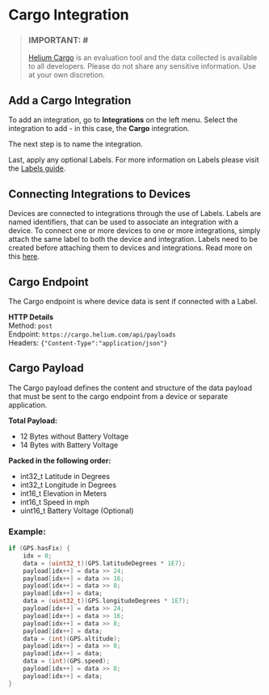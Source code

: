 # Cargo Integration

> ### IMPORTANT: \#
>
> [Helium Cargo](http://cargo.helium.com/) is an evaluation tool and the data collected is available to all developers. Please do not share any sensitive information. Use at your own discretion.

## Add a Cargo Integration

To add an integration, go to **Integrations** on the left menu. Select the integration to add - in this case, the **Cargo** integration.

The next step is to name the integration.

Last, apply any optional Labels. For more information on Labels please visit the [Labels guide](https://github.com/helium/devdocs/tree/67b988ec351854ec4b7608e12b5b8f47f2456abf/console/labels/README.md).

## Connecting Integrations to Devices

Devices are connected to integrations through the use of Labels. Labels are named identifiers, that can be used to associate an integration with a device. To connect one or more devices to one or more integrations, simply attach the same label to both the device and integration. Labels need to be created before attaching them to devices and integrations. Read more on this [here](https://github.com/helium/devdocs/tree/67b988ec351854ec4b7608e12b5b8f47f2456abf/console/labels/README.md).

## Cargo Endpoint

The Cargo endpoint is where device data is sent if connected with a Label.

**HTTP Details**  
Method: `post`  
Endpoint: `https://cargo.helium.com/api/payloads`  
Headers: `{"Content-Type":"application/json"}`

## Cargo Payload

The Cargo payload defines the content and structure of the data payload that must be sent to the cargo endpoint from a device or separate application.

**Total Payload:**

* 12 Bytes without Battery Voltage
* 14 Bytes with Battery Voltage

**Packed in the following order:**

* int32\_t Latitude in Degrees
* int32\_t Longitude in Degrees
* int16\_t Elevation in Meters
* int16\_t Speed in mph
* uint16\_t Battery Voltage \(Optional\)

### Example:

```c
if (GPS.hasFix) { 
    idx = 0;
    data = (uint32_t)(GPS.latitudeDegrees * 1E7);
    payload[idx++] = data >> 24;
    payload[idx++] = data >> 16;
    payload[idx++] = data >> 8;
    payload[idx++] = data;
    data = (uint32_t)(GPS.longitudeDegrees * 1E7);
    payload[idx++] = data >> 24;    
    payload[idx++] = data >> 16;
    payload[idx++] = data >> 8;
    payload[idx++] = data;
    data = (int)(GPS.altitude);
    payload[idx++] = data >> 8;
    payload[idx++] = data;    
    data = (int)(GPS.speed);
    payload[idx++] = data >> 8;
    payload[idx++] = data;
}
```

